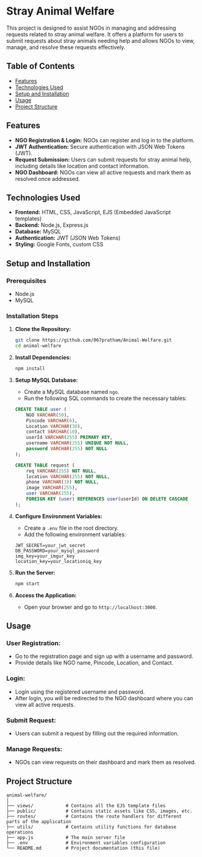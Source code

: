 # Stray Animal Welfare

This project is designed to assist NGOs in managing and addressing requests related to stray animal welfare. It offers a platform for users to submit requests about stray animals needing help and allows NGOs to view, manage, and resolve these requests effectively.

## Table of Contents
- [Features](#features)
- [Technologies Used](#technologies-used)
- [Setup and Installation](#setup-and-installation)
- [Usage](#usage)
- [Project Structure](#project-structure)

## Features
- **NGO Registration & Login:** NGOs can register and log in to the platform.
- **JWT Authentication:** Secure authentication with JSON Web Tokens (JWT).
- **Request Submission:** Users can submit requests for stray animal help, including details like location and contact information.
- **NGO Dashboard:** NGOs can view all active requests and mark them as resolved once addressed.

## Technologies Used
- **Frontend:** HTML, CSS, JavaScript, EJS (Embedded JavaScript templates)
- **Backend:** Node.js, Express.js
- **Database:** MySQL
- **Authentication:** JWT (JSON Web Tokens)
- **Styling:** Google Fonts, custom CSS

## Setup and Installation

### Prerequisites
- Node.js
- MySQL

### Installation Steps

1. **Clone the Repository:**
    ```bash
    git clone https://github.com/067pratham/Animal-Welfare.git
    cd animal-welfare
    ```

2. **Install Dependencies:**
    ```bash
    npm install
    ```

3. **Setup MySQL Database:**
    - Create a MySQL database named `ngo`.
    - Run the following SQL commands to create the necessary tables:

    ```sql
    CREATE TABLE user (
        NGO VARCHAR(50),
        Pincode VARCHAR(6),
        Location VARCHAR(30),
        contact VARCHAR(10),
        userId VARCHAR(255) PRIMARY KEY,
        username VARCHAR(255) UNIQUE NOT NULL,
        password VARCHAR(255) NOT NULL
    );

    CREATE TABLE request (
        req VARCHAR(255) NOT NULL,
        location VARCHAR(255) NOT NULL,
        phone VARCHAR(10) NOT NULL,
        image VARCHAR(255),
        user VARCHAR(255),
        FOREIGN KEY (user) REFERENCES user(userId) ON DELETE CASCADE
    );
    ```

4. **Configure Environment Variables:**
    - Create a `.env` file in the root directory.
    - Add the following environment variables:

    ```plaintext
    JWT_SECRET=your_jwt_secret
    DB_PASSWORD=your_mysql_password
    img_key=your_imgur_key
    location_key=your_locationiq_key
    ```

5. **Run the Server:**
    ```bash
    npm start
    ```

6. **Access the Application:**
    - Open your browser and go to `http://localhost:3000`.

## Usage

### User Registration:
- Go to the registration page and sign up with a username and password.
- Provide details like NGO name, Pincode, Location, and Contact.

### Login:
- Login using the registered username and password.
- After login, you will be redirected to the NGO dashboard where you can view all active requests.

### Submit Request:
- Users can submit a request by filling out the required information.

### Manage Requests:
- NGOs can view requests on their dashboard and mark them as resolved.

## Project Structure

```plaintext
animal-welfare/
│
├── views/            # Contains all the EJS template files
├── public/           # Contains static assets like CSS, images, etc.
├── routes/           # Contains the route handlers for different parts of the application
├── utils/            # Contains utility functions for database operations
├── app.js            # The main server file
├── .env              # Environment variables configuration
└── README.md         # Project documentation (this file)
